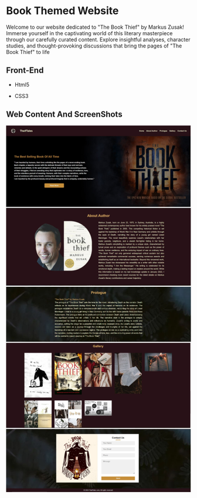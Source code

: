 # Book Themed Website

Welcome to our website dedicated to "The Book Thief" by Markus Zusak! Immerse yourself in the captivating world of this literary masterpiece through our carefully curated content. Explore insightful analyses, character studies, and thought-provoking discussions that bring the pages of "The Book Thief" to life


## Front-End

- Html5

- CSS3 


## Web Content And ScreenShots
<img src="web-1.JPG">
<img src="web-2.JPG">
<img src="web-3.JPG">
<img src="web-4.JPG">
<img src="web-5.JPG">
